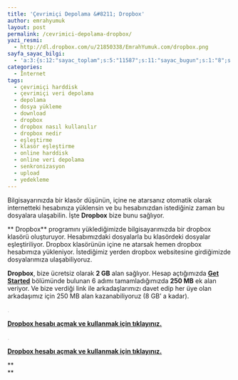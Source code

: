 ```yaml
---
title: 'Çevrimiçi Depolama &#8211; Dropbox'
author: emrahyumuk
layout: post
permalink: /cevrimici-depolama-dropbox/
yazi_resmi:
  - http://dl.dropbox.com/u/21850338/EmrahYumuk.com/dropbox.png
sayfa_sayac_bilgi:
  - 'a:3:{s:12:"sayac_toplam";s:5:"11587";s:11:"sayac_bugun";s:1:"8";s:9:"son_okuma";s:10:"1364912305";}'
categories:
  - İnternet
tags:
  - çevrimiçi harddisk
  - çevrimiçi veri depolama
  - depolama
  - dosya yükleme
  - download
  - dropbox
  - dropbox nasıl kullanılır
  - dropbox nedir
  - eşleştirme
  - klasör eşleştirme
  - online harddisk
  - online veri depolama
  - senkronizasyon
  - upload
  - yedekleme
---
```

Bilgisayarınızda bir klasör düşünün, içine ne atarsanız otomatik olarak internetteki hesabınıza yüklensin ve bu hesabınızdan istediğiniz zaman bu dosyalara ulaşabilin. İşte **Dropbox** bize bunu sağlıyor.

** Dropbox** programını yüklediğimizde bilgisayarımızda bir dropbox klasörü oluşturuyor. Hesabımızdaki dosyalarla bu klasördeki dosyalar eşleştiriliyor. Dropbox klasörünün içine ne atarsak hemen dropbox hesabımıza yükleniyor. İstediğimiz yerden dropbox websitesine girdiğimizde dosyalarımıza ulaşabiliyoruz.

<!--more-->

**Dropbox**, bize ücretsiz olarak **2 GB** alan sağlıyor. Hesap açtığımızda **<a href="https://www.dropbox.com/gs" target="_blank">Get Started</a>** bölümünde bulunan 6 adımı tamamladığımızda **250 MB** ek alan veriyor. Ve bize verdiği link ile arkadaşlarımızı davet edip her üye olan arkadaşımız için 250 MB alan kazanabiliyoruz (8 GB&#8217; a kadar).

<span style="color: #c0c0c0;">.</span>

<a href="http://db.tt/q6dNGmB" target="_blank"><strong>Dropbox hesabı açmak ve kullanmak için tıklayınız.</strong></a>

<span style="color: #c0c0c0;">.</span>



**<a href="http://db.tt/q6dNGmB" target="_blank">Dropbox hesabı açmak ve kullanmak için tıklayınız.</a>**

**  
**